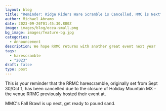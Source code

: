 ```yaml
---
layout: blog
title: "Reminder: Ridge Riders Hare Scramble is Cancelled, MMC is Next"
author: Michael Abramo
date: 2023-09-26T01:45:30.800Z
image: images/blog/ecea-small.png
bg_image: images/feature-bg.jpg
categories:
  - Announcement
description: We hope RRMC returns with another great event next year
tags:
  - harescramble
  - "2023"
draft: false
type: post
---
```

This is your reminder that the RRMC harescramble, originally set from Sept 30/Oct 1, has been cancelled due to the closure of Holiday Mountain MX - the venue RRMC previously hosted their event at.

MMC's Fall Brawl is up next, get ready to pound sand.